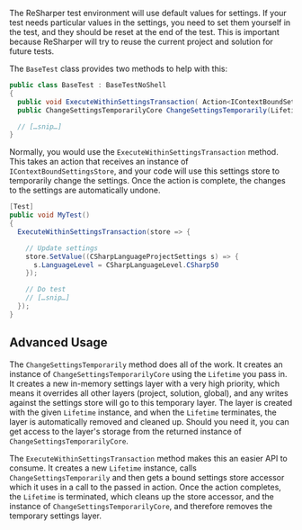 [//]: # (title: Temporary Settings in Tests)

The ReSharper test environment will use default values for settings. If your test needs particular values in the settings, you need to set them yourself in the test, and they should be reset at the end of the test. This is important because ReSharper will try to reuse the current project and solution for future tests.

The `BaseTest` class provides two methods to help with this:

```csharp
public class BaseTest : BaseTestNoShell
{
  public void ExecuteWithinSettingsTransaction( Action<IContextBoundSettingsStore> action);
  public ChangeSettingsTemporarilyCore ChangeSettingsTemporarily(Lifetime lifetime);

  // […snip…]
}
```

Normally, you would use the `ExecuteWithinSettingsTransaction` method. This takes an action that receives an instance of `IContextBoundSettingsStore`, and your code will use this settings store to temporarily change the settings. Once the action is complete, the changes to the settings are automatically undone.

```csharp
[Test]
public void MyTest()
{
  ExecuteWithinSettingsTransaction(store => {

    // Update settings
    store.SetValue((CSharpLanguageProjectSettings s) => {
      s.LanguageLevel = CSharpLanguageLevel.CSharp50
    });

    // Do test
    // […snip…]
  });
}
```

## Advanced Usage

The `ChangeSettingsTemporarily` method does all of the work. It creates an instance of `ChangeSettingsTemporarilyCore` using the `Lifetime` you pass in. It creates a new in-memory settings layer with a very high priority, which means it overrides all other layers (project, solution, global), and any writes against the settings store will go to this temporary layer. The layer is created with the given `Lifetime` instance, and when the `Lifetime` terminates, the layer is automatically removed and cleaned up. Should you need it, you can get access to the layer's storage from the returned instance of `ChangeSettingsTemporarilyCore`.

The `ExecuteWithinSettingsTransaction` method makes this an easier API to consume. It creates a new `Lifetime` instance, calls `ChangeSettingsTemporarily` and then gets a bound settings store accessor which it uses in a call to the passed in action. Once the action completes, the `Lifetime` is terminated, which cleans up the store accessor, and the instance of `ChangeSettingsTemporarilyCore`, and therefore removes the temporary settings layer.
